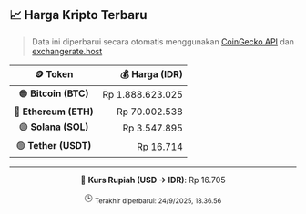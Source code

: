 

<!-- HARGA_KRIPTO -->
## 📈 Harga Kripto Terbaru

> Data ini diperbarui secara otomatis menggunakan [CoinGecko API](https://www.coingecko.com/) dan [exchangerate.host](https://exchangerate.host/)

<div align="center">

| 🪙 Token | 💰 Harga (IDR) |
|:------:|---------------:|
| 🟠 **Bitcoin (BTC)**   | Rp 1.888.623.025 |
| 🔵 **Ethereum (ETH)**  | Rp 70.002.538 |
| 🟣 **Solana (SOL)**    | Rp 3.547.895 |
| 🟢 **Tether (USDT)**   | Rp 16.714 |

---

💱 **Kurs Rupiah (USD → IDR)**: Rp 16.705

🕒 <sub>Terakhir diperbarui: 24/9/2025, 18.36.56</sub>

</div>
<!-- /HARGA_KRIPTO -->